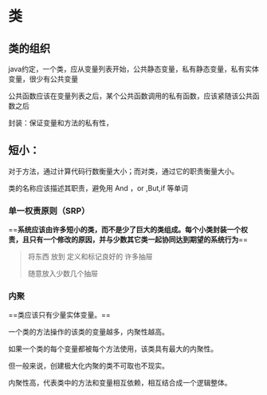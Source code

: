 # 类

## 类的组织

java约定，一个类，应从变量列表开始，公共静态变量，私有静态变量，私有实体变量，很少有公共变量



公共函数应该在变量列表之后，某个公共函数调用的私有函数，应该紧随该公共函数之后

封装：保证变量和方法的私有性，



## 短小：

对于方法，通过计算代码行数衡量大小；而对类，通过它的职责衡量大小。

类的名称应该描述其职责，避免用 And ，or ,But,if 等单词

### 单一权责原则（SRP）

==**系统应该由许多短小的类，而不是少了巨大的类组成。每个小类封装一个权责，且只有一个修改的原因，并与少数其它类一起协同达到期望的系统行为**==

>将东西 放到 定义和标记良好的 许多抽屉
>
>随意放入少数几个抽屉

### 内聚

==类应该只有少量实体变量。==

一个类的方法操作的该类的变量越多，内聚性越高。

如果一个类的每个变量都被每个方法使用，该类具有最大的内聚性。

但一般来说，创建极大化内聚的类不可取也不现实。

内聚性高，代表类中的方法和变量相互依赖，相互结合成一个逻辑整体。